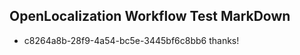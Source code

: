 ## OpenLocalization Workflow Test MarkDown
* c8264a8b-28f9-4a54-bc5e-3445bf6c8bb6 thanks!

<!--HONumber=Aug16_HO4-->


